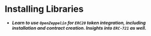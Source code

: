 # Installing Libraries
- ***Learn to use `OpenZeppelin` for `ERC20` token integration, including installation and contract creation. Insights into `ERC-721` as well.***